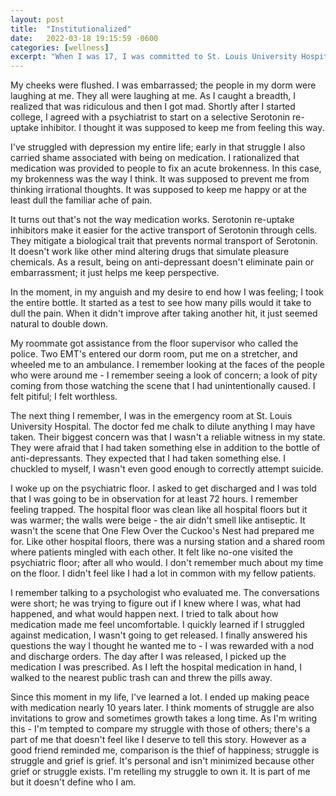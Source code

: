 ```yaml
---
layout: post
title:  "Institutionalized"
date:   2022-03-18 19:15:59 -0600
categories: [wellness]
excerpt: "When I was 17, I was committed to St. Louis University Hospital for 72 hours.  I'm retelling my struggle to own it.  It is part of me but it doesn't define who I am.  I think moments of struggle are also invitations to grow; and sometimes growth takes a long time.  As I'm writing this - I'm tempted to compare my struggle with those of others; there's a part of me that doesn't feel like I deserve to tell this story.  However as a good friend reminded me, comparison is the thief of happiness; struggle is struggle and grief is grief.  It's personal and isn't minimized because other grief or struggle exists."
---
```

My cheeks were flushed.  I was embarrassed; the people in my dorm were laughing at me.  They all were laughing at me.  As I caught a breadth, I realized that was ridiculous and then I got mad.  Shortly after I started college, I agreed with a psychiatrist to start on a selective Serotonin re-uptake inhibitor.  I thought it was supposed to keep me from feeling this way.

I've struggled with depression my entire life; early in that struggle I also carried shame associated with being on medication.  I rationalized that medication was provided to people to fix an acute brokenness.  In this case, my brokenness was the way I think.  It was supposed to prevent me from thinking irrational thoughts.  It was supposed to keep me happy or at the least dull the familiar ache of pain.  

It turns out that's not the way medication works.  Serotonin re-uptake inhibitors make it easier for the active transport of Serotonin through cells.  They mitigate a biological trait that prevents normal transport of Serotonin.  It doesn't work like other mind altering drugs that simulate pleasure chemicals.  As a result, being on anti-depressant doesn't eliminate pain or embarrassment; it just helps me keep perspective.  

In the moment, in my anguish and my desire to end how I was feeling; I took the entire bottle.  It started as a test to see how many pills would it take to dull the pain.  When it didn't improve after taking another hit, it just seemed natural to double down.

My roommate got assistance from the floor supervisor who called the police.  Two EMT's entered our dorm room, put me on a stretcher, and wheeled me to an ambulance.  I remember looking at the faces of the people who were around me - I remember seeing a look of concern; a look of pity coming from those watching the scene that I had unintentionally caused.  I felt pitiful; I felt worthless.

The next thing I remember, I was in the emergency room at St. Louis University Hospital.  The doctor fed me chalk to dilute anything I may have taken.  Their biggest concern was that I wasn't a reliable witness in my state.  They were afraid that I had taken something else in addition to the bottle of anti-depressants.  They expected that I had taken something else.  I chuckled to myself, I wasn't even good enough to correctly attempt suicide.  

I woke up on the psychiatric floor.  I asked to get discharged and I was told that I was going to be in observation for at least 72 hours.  I remember feeling trapped.  The hospital floor was clean like all hospital floors but it was warmer; the walls were beige - the air didn't smell like antiseptic.  It wasn't the scene that One Flew Over the Cuckoo's Nest had prepared me for.  Like other hospital floors, there was a nursing station and a shared room where patients mingled with each other.  It felt like no-one visited the psychiatric floor; after all who would.  I don't remember much about my time on the floor.  I didn't feel like I had a lot in common with my fellow patients.  

I remember talking to a psychologist who evaluated me.  The conversations were short; he was trying to figure out if I knew where I was, what had happened, and what would happen next.  I tried to talk about how medication made me feel uncomfortable.  I quickly learned if I struggled against medication, I wasn't going to get released.  I finally answered his questions the way I thought he wanted me to - I was rewarded with a nod and discharge orders.  The day after I was released, I picked up the medication I was prescribed.  As I left the hospital medication in hand, I walked to the nearest public trash can and threw the pills away.

Since this moment in my life, I've learned a lot.  I ended up making peace with medication nearly 10 years later.  I think moments of struggle are also invitations to grow and sometimes growth takes a long time.  As I'm writing this - I'm tempted to compare my struggle with those of others; there's a part of me that doesn't feel like I deserve to tell this story.  However as a good friend reminded me, comparison is the thief of happiness; struggle is struggle and grief is grief.  It's personal and isn't minimized because other grief or struggle exists.  I'm retelling my struggle to own it.  It is part of me but it doesn't define who I am.  